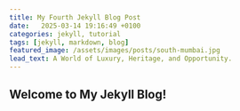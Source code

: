 ```yaml
---
title: My Fourth Jekyll Blog Post
date:   2025-03-14 19:16:49 +0100
categories: jekyll, tutorial
tags: [jekyll, markdown, blog]
featured_image: /assets/images/posts/south-mumbai.jpg
lead_text: A World of Luxury, Heritage, and Opportunity.
---
```


## Welcome to My Jekyll Blog!
